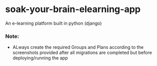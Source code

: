 # soak-your-brain-elearning-app
 An e-learning platform built in python (django)

### Note:
* ALways create the required Groups and Plans according to the screenshots provided after all migrations are completed but before deploying/running the app
